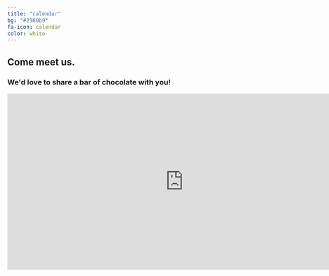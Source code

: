 ```yaml
---
title: "calendar"
bg: "#2980b9"
fa-icon: calendar
color: white
---
```


## Come meet us.

### We'd love to share a bar of chocolate with you!

<center>
<iframe src="https://calendar.google.com/calendar/embed?showTitle=0&amp;showPrint=0&amp;showTabs=0&amp;showCalendars=0&amp;mode=AGENDA&amp;height=600&amp;wkst=1&amp;bgcolor=%23FFFFFF&amp;src=hl3j7971mhoo6rhfkn3fcf5afk%40group.calendar.google.com&amp;color=%23875509&amp;ctz=Europe%2FBerlin" style="border-width:0" width="800" height="400" frameborder="10" scrolling="no"></iframe>
</center>
